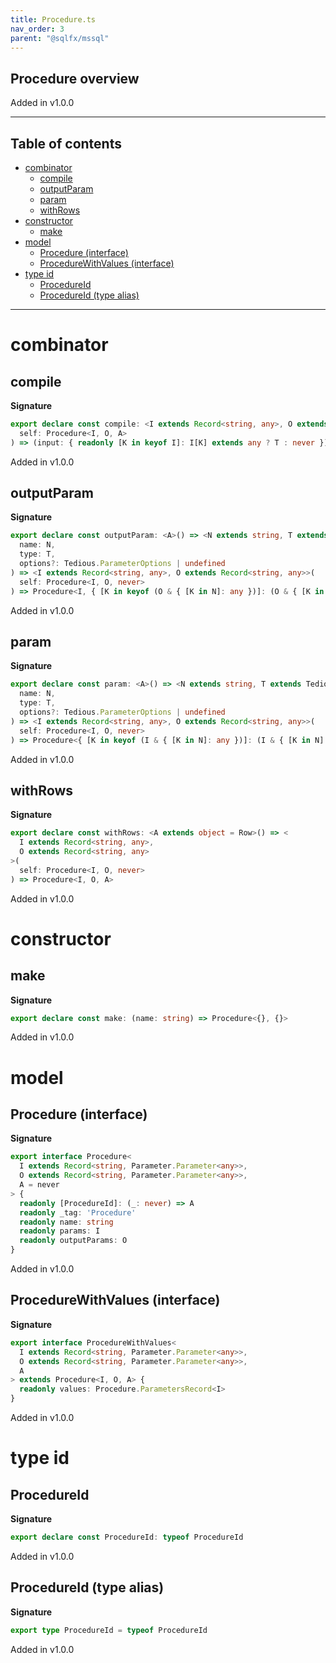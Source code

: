 ```yaml
---
title: Procedure.ts
nav_order: 3
parent: "@sqlfx/mssql"
---
```


## Procedure overview

Added in v1.0.0

---

<h2 class="text-delta">Table of contents</h2>

- [combinator](#combinator)
  - [compile](#compile)
  - [outputParam](#outputparam)
  - [param](#param)
  - [withRows](#withrows)
- [constructor](#constructor)
  - [make](#make)
- [model](#model)
  - [Procedure (interface)](#procedure-interface)
  - [ProcedureWithValues (interface)](#procedurewithvalues-interface)
- [type id](#type-id)
  - [ProcedureId](#procedureid)
  - [ProcedureId (type alias)](#procedureid-type-alias)

---

# combinator

## compile

**Signature**

```ts
export declare const compile: <I extends Record<string, any>, O extends Record<string, any>, A>(
  self: Procedure<I, O, A>
) => (input: { readonly [K in keyof I]: I[K] extends any ? T : never }) => ProcedureWithValues<I, O, A>
```

Added in v1.0.0

## outputParam

**Signature**

```ts
export declare const outputParam: <A>() => <N extends string, T extends Tedious.TediousType>(
  name: N,
  type: T,
  options?: Tedious.ParameterOptions | undefined
) => <I extends Record<string, any>, O extends Record<string, any>>(
  self: Procedure<I, O, never>
) => Procedure<I, { [K in keyof (O & { [K in N]: any })]: (O & { [K in N]: any })[K] }, never>
```

Added in v1.0.0

## param

**Signature**

```ts
export declare const param: <A>() => <N extends string, T extends Tedious.TediousType>(
  name: N,
  type: T,
  options?: Tedious.ParameterOptions | undefined
) => <I extends Record<string, any>, O extends Record<string, any>>(
  self: Procedure<I, O, never>
) => Procedure<{ [K in keyof (I & { [K in N]: any })]: (I & { [K in N]: any })[K] }, O, never>
```

Added in v1.0.0

## withRows

**Signature**

```ts
export declare const withRows: <A extends object = Row>() => <
  I extends Record<string, any>,
  O extends Record<string, any>
>(
  self: Procedure<I, O, never>
) => Procedure<I, O, A>
```

Added in v1.0.0

# constructor

## make

**Signature**

```ts
export declare const make: (name: string) => Procedure<{}, {}>
```

Added in v1.0.0

# model

## Procedure (interface)

**Signature**

```ts
export interface Procedure<
  I extends Record<string, Parameter.Parameter<any>>,
  O extends Record<string, Parameter.Parameter<any>>,
  A = never
> {
  readonly [ProcedureId]: (_: never) => A
  readonly _tag: 'Procedure'
  readonly name: string
  readonly params: I
  readonly outputParams: O
}
```

Added in v1.0.0

## ProcedureWithValues (interface)

**Signature**

```ts
export interface ProcedureWithValues<
  I extends Record<string, Parameter.Parameter<any>>,
  O extends Record<string, Parameter.Parameter<any>>,
  A
> extends Procedure<I, O, A> {
  readonly values: Procedure.ParametersRecord<I>
}
```

Added in v1.0.0

# type id

## ProcedureId

**Signature**

```ts
export declare const ProcedureId: typeof ProcedureId
```

Added in v1.0.0

## ProcedureId (type alias)

**Signature**

```ts
export type ProcedureId = typeof ProcedureId
```

Added in v1.0.0
